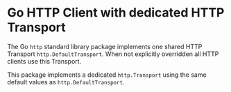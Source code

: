 # Go HTTP Client with dedicated HTTP Transport

The Go `http` standard library package implements one shared HTTP Transport `http.DefaultTransport`.
When not explicitly overridden all HTTP clients use this Transport.

This package implements a dedicated `http.Transport`
using the same default values as `http.DefaultTransport`.